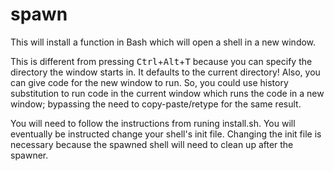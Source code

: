 # spawn
This will install a function in Bash which will open a shell in a new window.

This is different from pressing <kbd>Ctrl</kbd>+<kbd>Alt</kbd>+<kbd>T</kbd> because you can specify the directory the window starts in. It defaults to the current directory! Also, you can give code for the new window to run. So, you could use history substitution to run code in the current window which runs the code in a new window; bypassing the need to copy-paste/retype for the same result.

You will need to follow the instructions from runing install.sh.
You will eventually be instructed change your shell's init file.
Changing the init file is necessary because the spawned shell will need to clean up after the spawner.
